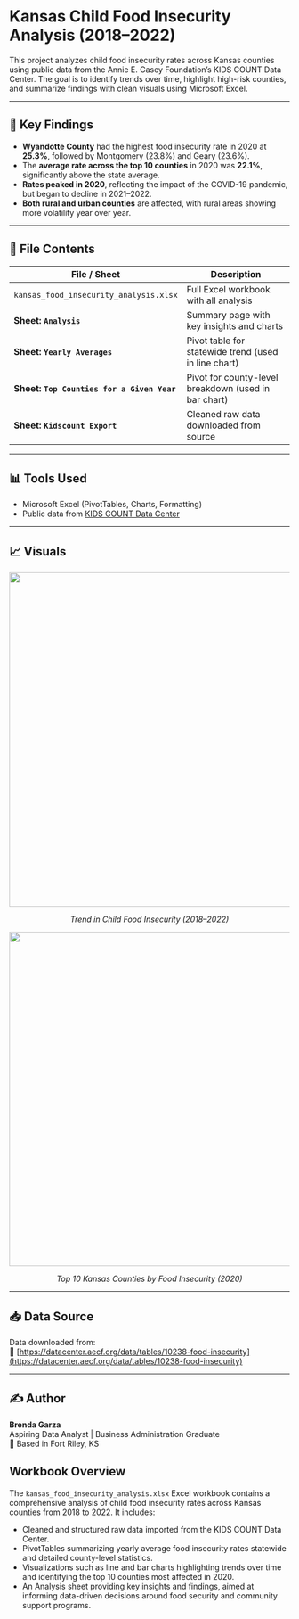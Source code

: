 # Kansas Child Food Insecurity Analysis (2018–2022)

This project analyzes child food insecurity rates across Kansas counties using public data from the Annie E. Casey Foundation’s KIDS COUNT Data Center. The goal is to identify trends over time, highlight high-risk counties, and summarize findings with clean visuals using Microsoft Excel.

---

## 📌 Key Findings

- **Wyandotte County** had the highest food insecurity rate in 2020 at **25.3%**, followed by Montgomery (23.8%) and Geary (23.6%).
- The **average rate across the top 10 counties** in 2020 was **22.1%**, significantly above the state average.
- **Rates peaked in 2020**, reflecting the impact of the COVID-19 pandemic, but began to decline in 2021–2022.
- **Both rural and urban counties** are affected, with rural areas showing more volatility year over year.

---

## 📁 File Contents

| File / Sheet                | Description |
|----------------------------|-------------|
| `kansas_food_insecurity_analysis.xlsx` | Full Excel workbook with all analysis |
| **Sheet: `Analysis`**      | Summary page with key insights and charts |
| **Sheet: `Yearly Averages`** | Pivot table for statewide trend (used in line chart) |
| **Sheet: `Top Counties for a Given Year`** | Pivot for county-level breakdown (used in bar chart) |
| **Sheet: `Kidscount Export`** | Cleaned raw data downloaded from source |

---

## 📊 Tools Used
- Microsoft Excel (PivotTables, Charts, Formatting)
- Public data from [KIDS COUNT Data Center](https://datacenter.aecf.org/data/tables/10238-food-insecurity)

---

## 📈 Visuals

<img src="images/line_chart_example.png" width="600"/>
<p align="center"><i>Trend in Child Food Insecurity (2018–2022)</i></p>

<img src="images/top_10_counties_example.png" width="600"/>
<p align="center"><i>Top 10 Kansas Counties by Food Insecurity (2020)</i></p>

---

## 📥 Data Source

Data downloaded from:  
🔗 [https://datacenter.aecf.org/data/tables/10238-food-insecurity](https://datacenter.aecf.org/data/tables/10238-food-insecurity)

---

## ✍️ Author

**Brenda Garza**  
Aspiring Data Analyst | Business Administration Graduate  
📍 Based in Fort Riley, KS

## Workbook Overview

The `kansas_food_insecurity_analysis.xlsx` Excel workbook contains a comprehensive analysis of child food insecurity rates across Kansas counties from 2018 to 2022. It includes:

- Cleaned and structured raw data imported from the KIDS COUNT Data Center.
- PivotTables summarizing yearly average food insecurity rates statewide and detailed county-level statistics.
- Visualizations such as line and bar charts highlighting trends over time and identifying the top 10 counties most affected in 2020.
- An Analysis sheet providing key insights and findings, aimed at informing data-driven decisions around food security and community support programs.
